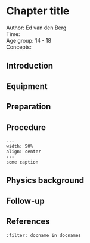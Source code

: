 

# Chapter title


Author: Ed van den Berg    \
Time:	  	\
Age group:	14 - 18\
Concepts:	

## Introduction

## Equipment

## Preparation

## Procedure

```{figure} demo43_figure1.jpeg
---
width: 50%
align: center
---
some caption
```

## Physics background

## Follow-up

## References
```{bibliography}
:filter: docname in docnames
```
